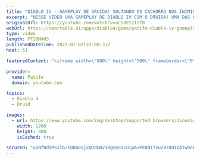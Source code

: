 ```yaml
---
title: "DIABLO IV - GAMEPLAY DE DRUIDA! SOLTANDO OS CACHORRO NOS INIMIGOS"
excerpt: "NESSE VÍDEO UMA GAMEPLAY DE DIABLO IV COM O DRUIDA! UMA DAS CLASSES QUE A GALERA MAIS CURTE ..."
originalUrl: https://youtube.com/watch?v=vL5dEt2Izf8
webUrl: https://smartable.ai/apps/diablo4/game/patife-diablo-iv-gameplay-de-druida-soltando-os-cachorro-nos-inimigos/
type: video
length: PT20M40S
publishedDateTime: 2022-07-02T22:00:31Z
heat: 51

featuredContent: "<iframe width=\"800\" height=\"500\" frameborder=\"0\" src=\"https://www.youtube.com/embed/vL5dEt2Izf8\" allow=\"accelerometer; autoplay; encrypted-media; gyroscope; picture-in-picture\" allowfullscreen></iframe>"

provider:
  name: Patife
  domain: youtube.com

topics:
  - Diablo 4
  - Druid

images:
  - url: https://www.youtube.com/img/desktop/supported_browsers/dinosaur.png
    width: 1200
    height: 800
    isCached: true

secured: "u2Nf0d5Msslb/EQ8B0ajZQDdUDvI8gVoSaCUIpA+PE8NT7vuZBz0UYQATw9aKnWTUeCvcDYsI9f4/vn0287AMxOPJ4tzWbHO+/fSPFIDhBPvmyEPDU9kloG7fsnUnUjS55JgGsUO8SgY7QnaxY5HNz1l/m/4XpXEw818iot6nPY+m1Hohd72fN99kP8wgUgYKPV02MI0A5grvuijCVAWVnCa6UZCBB4RXRSkijtjZQQSUsTCjMLqkg8xdSN+jb/RNOSMHeey62M9zgCnLdk9A51w6svKxHCb99YnXRs9SJaZZtZ4ENMOHOx8/Lx0Hrxh1d1PZDln1UE80jAu7WKVs2yyRj9GCaLp6pR+aGrC5DktBbRXo2nsUwHgyXnllDTpNBOXt5dySOjiQqp5w8NpGCkrYe98mdLGT2YjcNk4R1k=;0Jqd6i1xq+gntL6iz1QBRw=="
---
```


